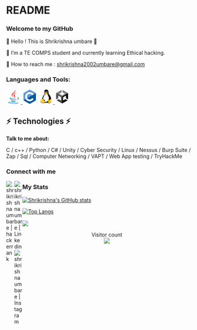 # README
### Welcome to my GitHub 

👋 Hello ! This is Shrikrishna umbare 👀

🌱 I’m a TE COMPS student and currently learning Ethical hacking.

📧 How to reach me : shrikrishna2002umbare@gmail.com


<h3 align="left">Languages and Tools:</h3>
<p align="left"> 
<a href="https://www.java.com" target="_blank"> <img src="https://raw.githubusercontent.com/devicons/devicon/master/icons/java/java-original.svg" alt="java" width="40" height="40"/> </a>
<a  target="_blank"><img src="https://raw.githubusercontent.com/devicons/devicon/master/icons/c/c-original.svg" alt="C" width="40" height="40"/> </a>
<a href="https://www.linux.org/" target="_blank"><img src="https://raw.githubusercontent.com/devicons/devicon/master/icons/linux/linux-original.svg" alt="unity" width="40" height="40"/> </a>
<a href="https://unity.com/" target="_blank"><img src="https://raw.githubusercontent.com/devicons/devicon/master/icons/unity/unity-original.svg" alt="unity" width="40" height="40"/> </a> 


</p>

## ⚡ Technologies ⚡

**Talk to me about:**

C / c++ / Python / C# / Unity / Cyber Security / Linux / Nessus / Burp Suite / Zap / Sql / Computer Networking / VAPT / Web App testing / TryHackMe



### Connect with me

[<img align="left" alt="shrikrishna umbare | hackerrank" width="22px" src="https://raw.githubusercontent.com/rahuldkjain/github-profile-readme-generator/master/src/images/icons/Social/hackerrank.svg" />][hackerrank]

[hackerrank]: https://www.hackerrank.com/shrikrishna42


[<img align="left" alt="shrikrishna umbare | Linkedin" width="22px" src="https://www.iconsdb.com/icons/preview/white/linkedin-3-xxl.png" />][linkedin]

[linkedin]: https://www.linkedin.com/in/shrikrishna-umbare-6ba376216/






### My Stats


[![Shrikrishna's GitHub stats](https://github-readme-stats.vercel.app/api?username=shri142&show_icons=true&theme=dark)](https://github.com/anuraghazra/github-readme-stats)

[![Top Langs](https://github-readme-stats.vercel.app/api/top-langs/?username=shri142&theme=dark)](https://github.com/anuraghazra/github-readme-stats)



<p><img align="center" src="https://github-readme-streak-stats.herokuapp.com/?user=shri142&"/></p>

<p align="center"> 
  Visitor count<br>
  <img src="https://profile-counter.glitch.me/shri142/count.svg" />
</p>



[<img align="left" alt="shrikrishna umbare | Instagram" width="22px" src="https://www.edigitalagency.com.au/wp-content/uploads/new-instagram-logo-white-border-icon-png-large.png" />][instagram]



[instagram]: https://www.instagram.com/shri__krishna__142/









